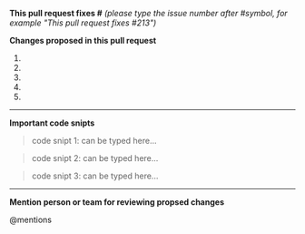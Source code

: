 **This pull request fixes #** _(please type the issue number after #symbol, for example "This pull request fixes #213")_

**Changes proposed in this pull request**

1.
1.
1.
1.
1.

---

**Important code snipts**

> code snipt 1: can be typed here...

> code snipt 2: can be typed here... 

> code snipt 3: can be typed here...

---

**Mention person or team for reviewing propsed changes**

@mentions
